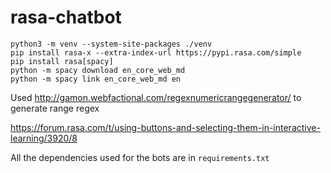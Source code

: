 # rasa-chatbot



```
python3 -m venv --system-site-packages ./venv
pip install rasa-x --extra-index-url https://pypi.rasa.com/simple
pip install rasa[spacy]
python -m spacy download en_core_web_md
python -m spacy link en_core_web_md en
```


Used http://gamon.webfactional.com/regexnumericrangegenerator/ to generate range regex

https://forum.rasa.com/t/using-buttons-and-selecting-them-in-interactive-learning/3920/8

All the dependencies used for the bots are in `requirements.txt`